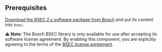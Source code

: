 ## Prerequisites

[Download the BSEC 2.x software package from Bosch](https://www.bosch-sensortec.com/software-tools/software/bme688-software/)
and put its content into `bsec`.

⚠️ **Note**: The Bosch BSEC library is only available for use after accepting its software license agreement. By enabling this component, you are explicitly agreeing to the terms of the [BSEC license agreement](https://www.bosch-sensortec.com/media/boschsensortec/downloads/software/bme688_development_software/bosch-sensortec-clickthrough-license-bme688.pdf).

